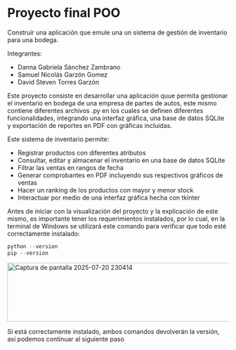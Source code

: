 
# Proyecto final POO
Construir una aplicación que emule una un sistema de gestión de inventario para una bodega.

Integrantes:
- Danna Gabriela Sánchez Zambrano
- Samuel Nicolás Garzón Gomez
- David Steven Torres Garzón

Este proyecto consiste en desarrollar una aplicación quue permita gestionar el inventario en bodega de una empresa de partes de autos, este mismo contiene diferentes archivos .py en los cuales se definen diferentes funcionalidades, integrando una interfaz gráfica, una base de datos SQLite y exportación de reportes en PDF con gráficas incluidas.

Este sistema de inventario permite:
- Registrar productos con diferentes atributos
- Consultar, editar y almacenar el inventario en una base de datos SQLite
- Filtrar las ventas en rangos de fecha
- Generar comprobantes en PDF incluyendo sus respectivos gráficos de ventas
- Hacer un ranking de los productos con mayor y menor stock
- Interactuar por medio de una interfaz gráfica hecha con tkinter


Antes de iniciar con la visualización del proyecto y la explicación de este mismo, es importante tener los requerimientos instalados, por lo cual, en la terminal de Windows se utilizará este comando para verificar que todo esté correctamente instalado:

```python
python --version
pip --version
```

<img width="1191" height="134" alt="Captura de pantalla 2025-07-20 230414" src="https://github.com/user-attachments/assets/ae645f88-1b62-48db-a213-7fdf9cb9059d" />

Si está correctamente instalado, ambos comandos devolverán la versión, así podemos continuar al siguiente paso
